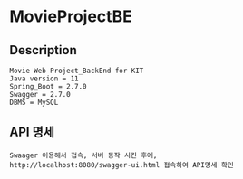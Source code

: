 # MovieProjectBE
## Description
```
Movie Web Project_BackEnd for KIT
Java version = 11
Spring_Boot = 2.7.0
Swagger = 2.7.0
DBMS = MySQL
```

## API 명세
```
Swaager 이용해서 접속, 서버 동작 시킨 후에,
http://localhost:8080/swagger-ui.html 접속하여 API명세 확인
```
